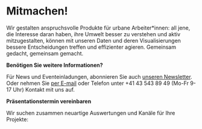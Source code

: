 # Mitmachen!

Wir gestalten anspruchsvolle Produkte für urbane Arbeiter*innen: all jene, die Interesse daran haben, ihre Umwelt besser zu verstehen und aktiv mitzugestalten, können mit unseren Daten und deren Visualisierungen bessere Entscheidungen treffen und effizienter agieren. Gemeinsam gedacht, gemeinsam gemacht.

**Benötigen Sie weitere Informationen?**

Für News und Eventeinladungen, abonnieren Sie auch [unseren Newsletter](https://smartuse.us17.list-manage.com/subscribe/post?u=4ffb5e217856ee5ca6e021c83&id=29f718ecf0). Oder nehmen Sie [per E-mail](mailto:info@smartuse.ch) oder Telefon unter +41 43 543 89 49 (Mo-Fr 9-17 Uhr) Kontakt mit uns auf.

**Präsentationstermin vereinbaren**

Wir suchen zusammen neuartige Auswertungen und Kanäle für Ihre Projekte:

<div class="calendly-inline-widget" data-url="https://calendly.com/meet-smartuse/30min?hide_landing_page_details=1&hide_event_type_details=1" style="min-width:320px;height:700px;margin-bottom:50px"></div><script type="text/javascript" src="https://assets.calendly.com/assets/external/widget.js"></script>
